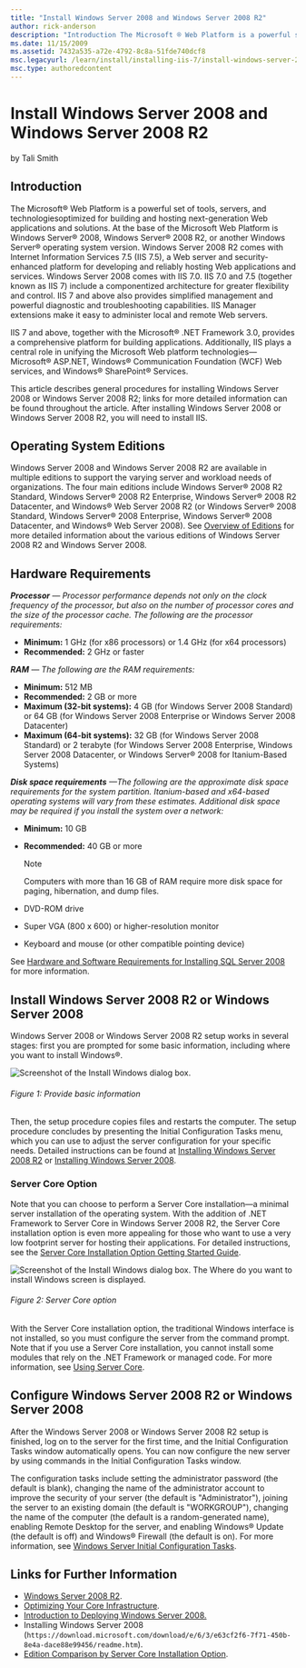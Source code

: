 ```yaml
---
title: "Install Windows Server 2008 and Windows Server 2008 R2"
author: rick-anderson
description: "Introduction The Microsoft ® Web Platform is a powerful set of tools, servers, and technologies optimized for building and hosting next-generation Web applic..."
ms.date: 11/15/2009
ms.assetid: 7432a535-a72e-4792-8c8a-51fde740dcf8
msc.legacyurl: /learn/install/installing-iis-7/install-windows-server-2008-and-windows-server-2008-r2
msc.type: authoredcontent
---
```

# Install Windows Server 2008 and Windows Server 2008 R2

by Tali Smith

## Introduction

The Microsoft® Web Platform is a powerful set of tools, servers, and technologiesoptimized for building and hosting next-generation Web applications and solutions. At the base of the Microsoft Web Platform is Windows Server® 2008, Windows Server® 2008 R2, or another Windows Server® operating system version. Windows Server 2008 R2 comes with Internet Information Services 7.5 (IIS 7.5), a Web server and security-enhanced platform for developing and reliably hosting Web applications and services. Windows Server 2008 comes with IIS 7.0. IIS 7.0 and 7.5 (together known as IIS 7) include a componentized architecture for greater flexibility and control. IIS 7 and above also provides simplified management and powerful diagnostic and troubleshooting capabilities. IIS Manager extensions make it easy to administer local and remote Web servers.

IIS 7 and above, together with the Microsoft® .NET Framework 3.0, provides a comprehensive platform for building applications. Additionally, IIS plays a central role in unifying the Microsoft Web platform technologies—Microsoft® ASP.NET, Windows® Communication Foundation (WCF) Web services, and Windows® SharePoint® Services.

This article describes general procedures for installing Windows Server 2008 or Windows Server 2008 R2; links for more detailed information can be found throughout the article. After installing Windows Server 2008 or Windows Server 2008 R2, you will need to install IIS.

## Operating System Editions

Windows Server 2008 and Windows Server 2008 R2 are available in multiple editions to support the varying server and workload needs of organizations. The four main editions include Windows Server® 2008 R2 Standard, Windows Server® 2008 R2 Enterprise, Windows Server® 2008 R2 Datacenter, and Windows® Web Server 2008 R2 (or Windows Server® 2008 Standard, Windows Server® 2008 Enterprise, Windows Server® 2008 Datacenter, and Windows® Web Server 2008). See [Overview of Editions](https://www.microsoft.com/windowsserver2008/en/us/r2-editions-overview.aspx) for more detailed information about the various editions of Windows Server 2008 R2 and Windows Server 2008.

## Hardware Requirements

***Processor*** *— Processor performance depends not only on the clock frequency of the processor, but also on the number of processor cores and the size of the processor cache. The following are the processor requirements:*

- **Minimum:** 1 GHz (for x86 processors) or 1.4 GHz (for x64 processors)
- **Recommended:** 2 GHz or faster

***RAM*** *— The following are the RAM requirements:*

- **Minimum:** 512 MB
- **Recommended:** 2 GB or more
- **Maximum (32-bit systems):** 4 GB (for Windows Server 2008 Standard) or 64 GB (for Windows Server 2008 Enterprise or Windows Server 2008 Datacenter)
- **Maximum (64-bit systems):** 32 GB (for Windows Server 2008 Standard) or 2 terabyte (for Windows Server 2008 Enterprise, Windows Server 2008 Datacenter, or Windows Server® 2008 for Itanium-Based Systems)

***Disk space requirements*** *—The following are the approximate disk space requirements for the system partition. Itanium-based and x64-based operating systems will vary from these estimates. Additional disk space may be required if you install the system over a network:*

- **Minimum:** 10 GB
- **Recommended:** 40 GB or more

    > [!NOTE]
    > Computers with more than 16 GB of RAM require more disk space for paging, hibernation, and dump files.
- DVD-ROM drive
- Super VGA (800 x 600) or higher-resolution monitor
- Keyboard and mouse (or other compatible pointing device)

See [Hardware and Software Requirements for Installing SQL Server 2008](https://technet.microsoft.com/library/ms143506.aspx) for more information.

## Install Windows Server 2008 R2 or Windows Server 2008

Windows Server 2008 or Windows Server 2008 R2 setup works in several stages: first you are prompted for some basic information, including where you want to install Windows®.

![Screenshot of the Install Windows dialog box.](install-windows-server-2008-and-windows-server-2008-r2/_static/image3.jpg)

###### Figure 1: Provide basic information

Then, the setup procedure copies files and restarts the computer. The setup procedure concludes by presenting the Initial Configuration Tasks menu, which you can use to adjust the server configuration for your specific needs. Detailed instructions can be found at [Installing Windows Server 2008 R2](https://technet.microsoft.com/library/dd379511(WS.10).aspx) or [Installing Windows Server 2008](https://technet.microsoft.com/library/cc755116.aspx).

### Server Core Option

Note that you can choose to perform a Server Core installation—a minimal server installation of the operating system. With the addition of .NET Framework to Server Core in Windows Server 2008 R2, the Server Core installation option is even more appealing for those who want to use a very low footprint server for hosting their applications. For detailed instructions, see the [Server Core Installation Option Getting Started Guide](https://technet.microsoft.com/library/cc753802(WS.10).aspx).

![Screenshot of the Install Windows dialog box. The Where do you want to install Windows screen is displayed.](install-windows-server-2008-and-windows-server-2008-r2/_static/image5.jpg)

###### Figure 2: Server Core option

With the Server Core installation option, the traditional Windows interface is not installed, so you must configure the server from the command prompt. Note that if you use a Server Core installation, you cannot install some modules that rely on the .NET Framework or managed code. For more information, see [Using Server Core](../../manage/working-with-server-core/index.md).

## Configure Windows Server 2008 R2 or Windows Server 2008

After the Windows Server 2008 or Windows Server 2008 R2 setup is finished, log on to the server for the first time, and the Initial Configuration Tasks window automatically opens. You can now configure the new server by using commands in the Initial Configuration Tasks window.

The configuration tasks include setting the administrator password (the default is blank), changing the name of the administrator account to improve the security of your server (the default is "Administrator"), joining the server to an existing domain (the default is "WORKGROUP"), changing the name of the computer (the default is a random-generated name), enabling Remote Desktop for the server, and enabling Windows® Update (the default is off) and Windows® Firewall (the default is on). For more information, see [Windows Server Initial Configuration Tasks](https://technet.microsoft.com/library/cc755215.aspx).

## Links for Further Information

- [Windows Server 2008 R2](https://www.microsoft.com/windowsserver2008/en/us/default.aspx).
- [Optimizing Your Core Infrastructure](https://www.microsoft.com/windowsserver2008/en/us/optimize-infrastructure.aspx).
- [Introduction to Deploying Windows Server 2008.](../../web-hosting/installing-infrastructure-components/introduction-to-deploying-windows-server-2008-r2.md)
- Installing Windows Server 2008 (`https://download.microsoft.com/download/e/6/3/e63cf2f6-7f71-450b-8e4a-dace88e99456/readme.htm`).
- [Edition Comparison by Server Core Installation Option](https://www.microsoft.com/windowsserver2008/en/us/r2-compare-core-installation.aspx).
